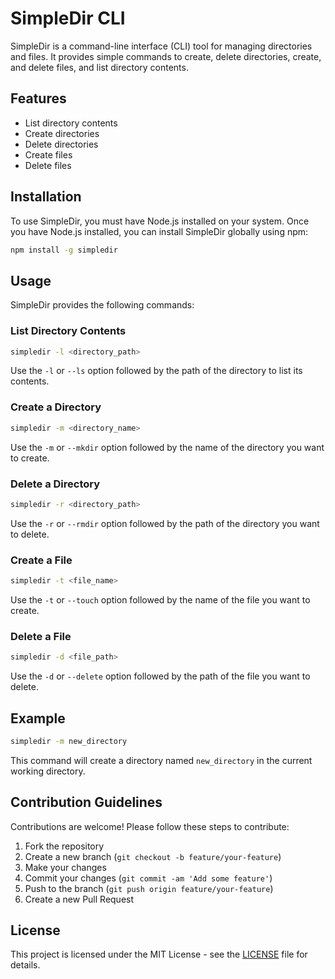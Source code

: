 # SimpleDir CLI

SimpleDir is a command-line interface (CLI) tool for managing directories and files. It provides simple commands to create, delete directories, create, and delete files, and list directory contents.

## Features

- List directory contents
- Create directories
- Delete directories
- Create files
- Delete files

## Installation

To use SimpleDir, you must have Node.js installed on your system. Once you have Node.js installed, you can install SimpleDir globally using npm:

```bash
npm install -g simpledir
```

## Usage

SimpleDir provides the following commands:

### List Directory Contents

```bash
simpledir -l <directory_path>
```

Use the `-l` or `--ls` option followed by the path of the directory to list its contents.

### Create a Directory

```bash
simpledir -m <directory_name>
```

Use the `-m` or `--mkdir` option followed by the name of the directory you want to create.

### Delete a Directory

```bash
simpledir -r <directory_path>
```

Use the `-r` or `--rmdir` option followed by the path of the directory you want to delete.

### Create a File

```bash
simpledir -t <file_name>
```

Use the `-t` or `--touch` option followed by the name of the file you want to create.

### Delete a File

```bash
simpledir -d <file_path>
```

Use the `-d` or `--delete` option followed by the path of the file you want to delete.

## Example

```bash
simpledir -m new_directory
```

This command will create a directory named `new_directory` in the current working directory.

## Contribution Guidelines

Contributions are welcome! Please follow these steps to contribute:

1. Fork the repository
2. Create a new branch (`git checkout -b feature/your-feature`)
3. Make your changes
4. Commit your changes (`git commit -am 'Add some feature'`)
5. Push to the branch (`git push origin feature/your-feature`)
6. Create a new Pull Request

## License

This project is licensed under the MIT License - see the [LICENSE](LICENSE) file for details.
